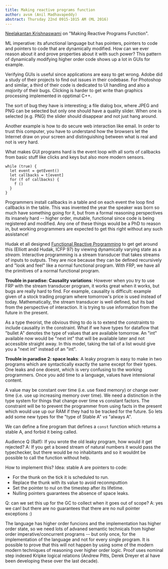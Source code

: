 ```yaml
---
title: Making reactive programs function
author: avsm (Anil Madhavapeddy)
abstract: Thursday 22nd 0915-1015 AM (ML 2016)
---
```


[Neelakantan Krishnaswami](http://conf.researchr.org/profile/icfp-2016/neelakantankrishnaswami)
on "Making Reactive Programs Function".

ML imperative: its afunctional language but has pointers, pointers to code and
pointers to code that are dynamically modified.  How can we ever reason about
it and prove properties about it with such power?  This pattern of dynamically
modifying higher order code shows up a lot in GUIs for example.

Verifying GUIs is useful since applications are easy to get wrong. Adobe did a
study of their projects to find out issues in their codebase. For Photoshop and
similar, a third of their code is dedicated to UI handling and also a
_majority_ of their bugs.  Clicking is harder to get write than graphics
processing implemented in opptimal C++.

The sort of bug they have is interesting; a file dialog box, where JPEG and
PNG can be selected but only one should have a quality slider.  When one is
selected (e.g. PNG) the slider should disappear and not just hang around.

Another example is how to do secure web interaction like email. In order to
trust this computer, you have to understand how the browsers let the Internet
draw on your screen and distinguishing between what is real and not is very
hard.

What makes GUI programs hard is the event loop with all sorts of callbacks from
basic stuff like clicks and keys but also more modern sensors.

```
while (true) {
  let event = getEvent()
  let callbacks = t[event]
  for (f of callbacks) {
    f ()
  }
}
```

Programmers install callbacks in a table and on each event the loop find
callbacks in the table.  This was invented the year the speaker was born so
much have something going for it, but from a formal reasoning perspectives its
insanely hard -- higher order, mutable, functional since code is being
registered and modified.  Any one of these things would be a PhD to reason in,
but working programmers are expected to get this right without any such
assistance!

Hudak et all designed [Functional Reactive
Programming](https://en.wikipedia.org/wiki/Functional_reactive_programming) to
get get around this (Elliott andd Hudak, ICFP 97) by viewing dynamically
varying state as a _stream_. Interactive programming is a stream transducer
that takes streams of inputs to outputs. They are nice because they can be
defined recursively and "look and feel" like a normal functional program.  With
FRP, we have all the
primitives of a normal functional program.

**Trouble in paradise: Causality variations**:
However when you try to use FRP with the stream transducer program, it works
great when it works, but bugs are really hard to find.  For example, causality
is difficult: example given of a stock trading program where tomorrow's price
is used instead of today.  Mathematically, the stream transducer is well
defined, but its bad from the perspective of interaction.  It is trying to use
information from the future in the present.

As a type theorist, the obvious thing to do is to extend the constraints to
include causality in the constraint.  What if we have types for dataflow that
"bullet A" denotes the type of values that are available tomorrow.  An "int"
available now would be "next int" that will be available later and not
accessible straight away.  In this model, taking the tail of a list would give
you a "next int" instead of an "int".

**Trouble in paradise 2: space leaks**:
A leaky program is easy to make in two programs which are syntactically exactly
the same except for their types.  One leaks and one doesnt, which is very
confusing to the working programmers.  Once you add time to a language, values
have intensional content.

A value may be constant over time (i.e. use fixed memory) or change over time
(i.e. use up increasing memory over time).  We need a distinction in the type
system for things that change over time vs constant factors.  The constraint
will be to prevent the programmer from using facts in the present which would
use up our RAM if they had to be tracked for the future.  So lets add some
new types for the "type of Stable A" _vs_ "always A".

We can define a fine program that defines a `const` function which returns a
stable A, and forbid it being called.

Audience Q (Ralf): If you wrote the old leaky program, how would it get
rejected?  A: If you get a boxed stream of natural numbers it would pass the
typechecker, but there would be no inhabitants and so it wouldnt be possible to
call the function without help.

How to implement this?  Idea: stable A are pointers to code:
* For the thunk on the tick it is scheduled to run.
* Replace the thunk with its value to avoid reconmputtion
* Set the pointer to nul on the timestep after its lifetime.
* Nulling pointers guarantees the absence of space leaks.

Q: can we set this up for the GC to collect when it goes out of scope?
A: yes we can! but there are no guarantees that there are no null pointer exceptions :)

The language has higher order funcions and the implementation has higher order
state, so we need lots of advaned semantic technicals from higher order
imperative/concurrent programs -- but only once, for the implementation of the
language and not for every single program.  It is possible to prove that this
will not happen by using some of the modern modern techniques of reasoning over
higher order logic.  Proof uses nominal step indexed Kripke logical relations
(Andrew Pitts, Derek Dreyer et al have been developing these over the last
decade).



